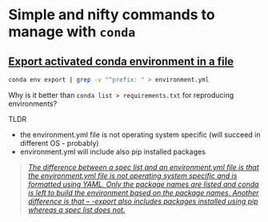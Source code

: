 # Simple and nifty commands to manage with `conda`


## [Export activated conda environment in a file](https://stackoverflow.com/questions/56472295/can-you-export-a-created-python-conda-environment-for-others-to-activate-on-thei)

```bash
conda env export | grep -v "^prefix: " > environment.yml
```

Why is it better than `conda list > requirements.txt` for reproducing environments?

TLDR

- the environment.yml file is not operating system specific (will succeed in different OS - probably)
- environment.yml will include also pip installed packages

> [_The difference between a spec list and an environment.yml file is that the environment.yml file is not operating system specific and is formatted using YAML. Only the package names are listed and conda is left to build the environment based on the package names. Another difference is that – -export also includes packages installed using pip whereas a spec list does not._](https://www.anaconda.com/moving-conda-environments/)
